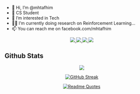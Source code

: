 - 👋 Hi, I’m @mhtafhim
- 🏫 CS Student 
- 👀 I’m interested in Tech
- 👨‍💻 I’m currently doing research on Reinforcement Learning...
- 📫 You can reach me on facebook.com/mhtafhim


<div align="center">



<a href="https://mhtafhim.github.io/portfolio">
    <img src="https://img.shields.io/badge/website-blue?style=for-the-badge&logo=homeadvisor&logoColor=white">
</a>  

<a href="mailto:mahmudulhoquetafhim@gmail.com">
    <img src="https://img.shields.io/badge/Gmail-D14836?style=for-the-badge&logo=gmail&logoColor=white">
</a>

<a href="https://www.linkedin.com/in/mh-tafhim/">
    <img src="https://img.shields.io/badge/LinkedIn-0077B5?style=for-the-badge&logo=linkedin&logoColor=white">
</a>


<a href="https://mhtafhim.github.io/portfolio">
    <img src="https://img.shields.io/badge/PDF-CV-red?style=for-the-badge&logo=adobe">
</a>  

</div>

## Github Stats
<div align="center">


![](http://github-profile-summary-cards.vercel.app/api/cards/most-commit-language?username=mhtafhim&theme=vision_friendly_dark)



[![GitHub Streak](https://streak-stats.demolab.com?user=mhtafhim&theme=dracula&card_width=700)](https://git.io/streak-stats)
<br>

[![Readme Quotes](https://quotes-github-readme.vercel.app/api?type=horizontal&theme=dracula)](https://github.com/piyushsuthar/github-readme-quotes)

</div>


<!---
mhtafhim/mhtafhim is a ✨ special ✨ repository because its `README.md` (this file) appears on your GitHub profile.
You can click the Preview link to take a look at your changes.
--->
